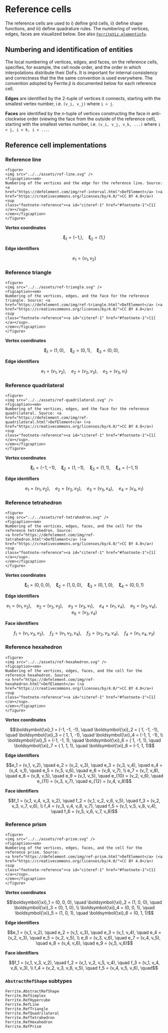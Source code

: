 # Reference cells

The reference cells are used to i) define grid cells, ii) define shape functions, and iii)
define quadrature rules. The numbering of vertices, edges, faces are visualized below. See
also
[`FerriteViz.elementinfo`](https://ferrite-fem.github.io/FerriteViz.jl/dev/api/#FerriteViz.elementinfo).

## Numbering and identification of entities

The local numbering of vertices, edges, and faces, on the reference cells, specifies, for
example, the cell node order, and the order in which interpolations distribute their DoFs.
It is important for internal consistency and correctness that the the same convention is
used everywhere. The convention adopted by Ferrite.jl is documented below for each reference
cell.

**Edges** are identified by the 2-tuple of vertices it connects, starting with the smallest
vertex number, i.e. ``(v_i, v_j)`` where ``i < j``.

**Faces** are identified by the n-tuple of vertices constructing the face in anti-clockwise
order (viewing the face from the outside of the reference cell), starting with the smallest
vertex number, i.e. ``(v_i, v_j, v_k, ...)`` where ``i < j, i < k, i < ...``.

## Reference cell implementations

### Reference line

```@raw html
<figure>
<img src="../../assets/ref-line.svg" />
<figcaption><em>
Numbering of the vertices and the edge for the reference line. Source: <a
href="https://defelement.com/img/ref-interval.html">DefElement</a> (<a
href="https://creativecommons.org/licenses/by/4.0/">CC BY 4.0</a>) <sup
class="footnote-reference"><a id="citeref-1" href="#footnote-1">[1]</a></sup>.
</em></figcaption>
</figure>
```

**Vertex coordinates**
```math
\boldsymbol{\xi}_1 = (-1, ), \quad
\boldsymbol{\xi}_2 = ( 1, )
```

**Edge identifiers**
```math
e_1 = (v_1, v_2)
```

### Reference triangle

```@raw html
<figure>
<img src="../../assets/ref-triangle.svg" />
<figcaption><em>
Numbering of the vertices, edges, and the face for the reference triangle. Source: <a
href="https://defelement.com/img/ref-triangle.html">DefElement</a> (<a
href="https://creativecommons.org/licenses/by/4.0/">CC BY 4.0</a>) <sup
class="footnote-reference"><a id="citeref-1" href="#footnote-1">[1]</a></sup>.
</em></figcaption>
</figure>
```

**Vertex coordinates**
```math
\boldsymbol{\xi}_1 = (1, 0), \quad
\boldsymbol{\xi}_2 = (0, 1), \quad
\boldsymbol{\xi}_3 = (0, 0), \quad
```

**Edge identifiers**
```math
e_1 = (v_1, v_2), \quad
e_2 = (v_2, v_3), \quad
e_3 = (v_3, v_1)
```

### Reference quadrilateral

```@raw html
<figure>
<img src="../../assets/ref-quadrilateral.svg" />
<figcaption><em>
Numbering of the vertices, edges, and the face for the reference quadrilateral. Source: <a
href="https://defelement.com/img/ref-quadrilateral.html">DefElement</a> (<a
href="https://creativecommons.org/licenses/by/4.0/">CC BY 4.0</a>) <sup
class="footnote-reference"><a id="citeref-1" href="#footnote-1">[1]</a></sup>.
</em></figcaption>
</figure>
```

**Vertex coordinates**
```math
\boldsymbol{\xi}_1 = (-1, -1), \quad
\boldsymbol{\xi}_2 = ( 1, -1), \quad
\boldsymbol{\xi}_3 = ( 1,  1), \quad
\boldsymbol{\xi}_4 = (-1,  1)
```

**Edge identifiers**
```math
e_1 = (v_1, v_2), \quad
e_2 = (v_2, v_3), \quad
e_3 = (v_3, v_4), \quad
e_4 = (v_4, v_1)
```

### Reference tetrahedron

```@raw html
<figure>
<img src="../../assets/ref-tetrahedron.svg" />
<figcaption><em>
Numbering of the vertices, edges, faces, and the cell for the reference tetrahedron. Source:
<a href="https://defelement.com/img/ref-tetrahedron.html">DefElement</a> (<a
href="https://creativecommons.org/licenses/by/4.0/">CC BY 4.0</a>) <sup
class="footnote-reference"><a id="citeref-1" href="#footnote-1">[1]</a></sup>.
</em></figcaption>
</figure>
```

**Vertex coordinates**
```math
\boldsymbol{\xi}_1 = (0, 0, 0), \quad
\boldsymbol{\xi}_2 = (1, 0, 0), \quad
\boldsymbol{\xi}_3 = (0, 1, 0), \quad
\boldsymbol{\xi}_4 = (0, 0, 1)
```

**Edge identifiers**
```math
e_1 = (v_1, v_2), \quad
e_2 = (v_2, v_3), \quad
e_3 = (v_3, v_1), \quad
e_4 = (v_1, v_4), \quad
e_5 = (v_2, v_4), \quad
e_6 = (v_3, v_4)
```

**Face identifiers**
```math
f_1 = (v_1, v_3, v_2), \quad
f_2 = (v_1, v_2, v_4), \quad
f_3 = (v_2, v_3, v_4), \quad
f_4 = (v_1, v_4, v_3)
```

### Reference hexahedron

```@raw html
<figure>
<img src="../../assets/ref-hexahedron.svg" />
<figcaption><em>
Numbering of the vertices, edges, faces, and the cell for the reference hexahedron. Source:
<a href="https://defelement.com/img/ref-hexahedron.html">DefElement</a> (<a
href="https://creativecommons.org/licenses/by/4.0/">CC BY 4.0</a>) <sup
class="footnote-reference"><a id="citeref-1" href="#footnote-1">[1]</a></sup>.
</em></figcaption>
</figure>
```

**Vertex coordinates**
```math
\boldsymbol{\xi}_1 = (-1, -1, -1), \quad
\boldsymbol{\xi}_2 = ( 1, -1, -1), \quad
\boldsymbol{\xi}_3 = ( 1,  1, -1), \quad
\boldsymbol{\xi}_4 = (-1,  1, -1), \\
\boldsymbol{\xi}_5 = (-1, -1,  1), \quad
\boldsymbol{\xi}_6 = ( 1, -1,  1), \quad
\boldsymbol{\xi}_7 = ( 1,  1,  1), \quad
\boldsymbol{\xi}_8 = (-1,  1,  1)
```

**Edge identifiers**
```math
e_1 = (v_1, v_2), \quad
e_2 = (v_2, v_3), \quad
e_3 = (v_3, v_4), \quad
e_4 = (v_4, v_1), \quad
e_5 = (v_5, v_6), \quad
e_6 = (v_6, v_7), \\
e_7 = (v_7, v_8), \quad
e_8 = (v_8, v_5), \quad
e_9 = (v_1, v_5), \quad
e_{10} = (v_2, v_6), \quad
e_{11} = (v_3, v_7), \quad
e_{12} = (v_4, v_8)
```

**Face identifiers**
```math
f_1 = (v_1, v_4, v_3, v_2), \quad
f_2 = (v_1, v_2, v_6, v_5), \quad
f_3 = (v_2, v_3, v_7, v_6), \\
f_4 = (v_3, v_4, v_8, v_7), \quad
f_5 = (v_1, v_5, v_8, v_4), \quad
f_6 = (v_5, v_6, v_7, v_8)
```

### Reference prism

```@raw html
<figure>
<img src="../../assets/ref-prism.svg" />
<figcaption><em>
Numbering of the vertices, edges, faces, and the cell for the reference prism. Source:
<a href="https://defelement.com/img/ref-prism.html">DefElement</a> (<a
href="https://creativecommons.org/licenses/by/4.0/">CC BY 4.0</a>) <sup
class="footnote-reference"><a id="citeref-1" href="#footnote-1">[1]</a></sup>.
</em></figcaption>
</figure>
```

**Vertex coordinates**
```math
\boldsymbol{\xi}_1 = (0, 0, 0), \quad
\boldsymbol{\xi}_2 = (1, 0, 0), \quad
\boldsymbol{\xi}_3 = (0, 1, 0), \\
\boldsymbol{\xi}_4 = (0, 0, 1), \quad
\boldsymbol{\xi}_5 = (1, 0, 1), \quad
\boldsymbol{\xi}_6 = (0, 1, 1)
```

**Edge identifiers**
```math
e_1 = (v_1, v_2), \quad
e_2 = (v_1, v_3), \quad
e_3 = (v_1, v_4), \quad
e_4 = (v_2, v_3), \quad
e_5 = (v_2, v_5), \\
e_6 = (v_3, v_6), \quad
e_7 = (v_4, v_5), \quad
e_8 = (v_4, v_6), \quad
e_9 = (v_5, v_6)
```

**Face identifiers**
```math
f_1 = (v_1, v_3, v_2), \quad
f_2 = (v_1, v_2, v_5, v_4), \quad
f_3 = (v_1, v_4, v_6, v_3), \\
f_4 = (v_2, v_3, v_6, v_5), \quad
f_5 = (v_4, v_5, v_6), \quad
```

### `AbstractRefShape` subtypes

```@docs
Ferrite.AbstractRefShape
Ferrite.RefSimplex
Ferrite.RefHypercube
Ferrite.RefLine
Ferrite.RefTriangle
Ferrite.RefQuadrilateral
Ferrite.RefTetrahedron
Ferrite.RefHexahedron
Ferrite.RefPrism
```

[^1]: All figures from [DefElement](https://defelement.com/) are used under
      [CC BY 4.0](https://creativecommons.org/licenses/by/4.0/). The figures are modified to
      follow Ferrite.jl numbering, to use (``\xi_1``, ``\xi_2``, ``\xi_3``) for the
      coordinate axes, and to use julia logo colors.
